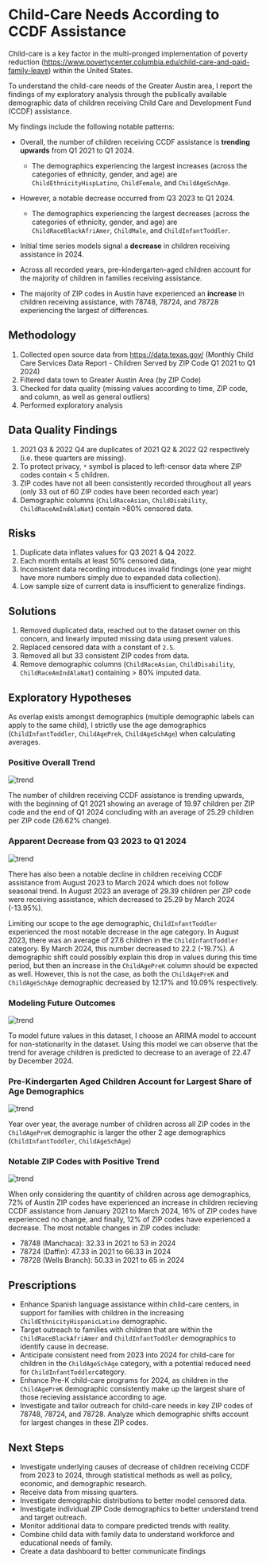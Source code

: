 # Child-Care Needs According to CCDF Assistance

Child-care is a key factor in the multi-pronged implementation of poverty reduction (https://www.povertycenter.columbia.edu/child-care-and-paid-family-leave) within the United States.

To understand the child-care needs of the Greater Austin area, I report the findings of my exploratory analysis through the publically available demographic data of children receiving Child Care and Development Fund (CCDF) assistance. 

My findings include the following notable patterns:

* Overall, the number of children receiving CCDF assistance is **trending upwards** from Q1 2021 to Q1 2024.
    * The demographics experiencing the largest increases (across the categories of ethnicity, gender, and age) are `ChildEthnicityHispLatino`, `ChildFemale`, and `ChildAgeSchAge`.

* However, a notable decrease occurred from Q3 2023 to Q1 2024.
    * The demographics experiencing the largest decreases (across the categories of ethnicity, gender, and age) are `ChildRaceBlackAfriAmer`, `ChildMale`, and `ChildInfantToddler`.

* Initial time series models signal a **decrease** in children receiving assistance in 2024.

* Across all recorded years, pre-kindergarten-aged children account for the majority of children in families receiving assistance.

* The majority of ZIP codes in Austin have experienced an **increase** in children receiving assistance, with 78748, 78724, and 78728 experiencing the largest of differences.

## Methodology

1. Collected open source data from https://data.texas.gov/ (Monthly Child Care Services Data Report - Children Served by ZIP Code Q1 2021 to Q1 2024)
2. Filtered data town to Greater Austin Area (by ZIP Code)
3. Checked for data quality (missing values according to time, ZIP code, and column, as well as general outliers)
4. Performed exploratory analysis 

## Data Quality Findings

1. 2021 Q3 & 2022 Q4 are duplicates of 2021 Q2 & 2022 Q2 respectively (i.e. these quarters are missing).
2. To protect privacy, `*` symbol is placed to left-censor data where ZIP codes contain < 5 children.
3. ZIP codes have not all been consistently recorded throughout all years (only 33 out of 60 ZIP codes have been recorded each year)
4. Demographic columns (`ChildRaceAsian`, `ChildDisability`, `ChildRaceAmIndAlaNat`) contain >80% censored data.

## Risks

1. Duplicate data inflates values for Q3 2021 & Q4 2022. 
2. Each month entails at least 50% censored data, 
3. Inconsistent data recording introduces invalid findings (one year might have more numbers simply due to expanded data collection).
4. Low sample size of current data is insufficient to generalize findings.

## Solutions

1. Removed duplicated data, reached out to the dataset owner on this concern, and linearly imputed missing data using present values.
2. Replaced censored data with a constant of `2.5`. 
3. Removed all but 33 consistent ZIP codes from data.
4. Remove demographic columns (`ChildRaceAsian`, `ChildDisability`, `ChildRaceAmIndAlaNat`) containing > 80% imputed data.

## Exploratory Hypotheses

As overlap exists amongst demographics (multiple demographic labels can apply to the same child), I strictly use the age demographics (`ChildInfantToddler`, `ChildAgePrek`, `ChildAgeSchAge`) when calculating averages.

### Positive Overall Trend 

![trend](images/trend.png)  

The number of children receiving CCDF assistance is trending upwards, with the beginning of Q1 2021 showing an average of 19.97 children per ZIP code and the end of Q1 2024 concluding with an average of 25.29 children per ZIP code (26.62% change).

### Apparent Decrease from Q3 2023 to Q1 2024

![trend](images/childtrend.png)  

There has also been a notable decline in children receiving CCDF assistance from August 2023 to March 2024 which does not follow seasonal trend. In August 2023 an average of 29.39 children per ZIP code were receiving assistance, which decreased to 25.29 by March 2024 (-13.95%).

Limiting our scope to the age demographic, `ChildInfantToddler` experienced the most notable decrease in the age category. In August 2023, there was an average of 27.6 children in the `ChildInfantToddler` category. By March 2024, this number decreased to 22.2 (-19.7%). A demographic shift could possibly explain this drop in values during this time period, but then an increase in the `ChildAgePreK` column should be expected as well. However, this is not the case, as both the `ChildAgePreK` and `ChildAgeSchAge` demographic decreased by 12.17% and 10.09% respectively. 

### Modeling Future Outcomes

![trend](images/predicted.png)  

To model future values in this dataset, I choose an ARIMA model to account for non-stationarity in the dataset. Using this model we can observe that the trend for average children is predicted to decrease to an average of 22.47 by December 2024. 

### Pre-Kindergarten Aged Children Account for Largest Share of Age Demographics

![trend](images/child.png)  

Year over year, the average number of children across all ZIP codes in the `ChildAgePreK` demographic is larger the other 2 age demographics (`ChildInfantToddler`, `ChildAgeSchAge`)

### Notable ZIP Codes with Positive Trend

![trend](images/zips.png)  

When only considering the quantity of children across age demographics, 72% of Austin ZIP codes have experienced an increase in children recieving CCDF assistance from January 2021 to March 2024, 16% of ZIP codes have experienced no change, and finally, 12% of ZIP codes have experienced a decrease. The most notable changes in ZIP codes include:

* 78748 (Manchaca): 32.33 in 2021 to 53 in 2024  
* 78724 (Daffin): 47.33 in 2021 to 66.33 in 2024  
* 78728 (Wells Branch): 50.33 in 2021 to 65 in 2024  

## Prescriptions 

* Enhance Spanish language assistance within child-care centers, in support for families with children in the increasing `ChildEthnicityHispanicLatino` demographic.
* Target outreach to families with children that are within the `ChildRaceBlackAfriAmer` and `ChildInfantToddler` demographics to identify cause in decrease.
*  Anticipate consistent need from 2023 into 2024 for child-care for children in the `ChildAgeSchAge` category, with a potential reduced need for `ChildInfantToddler`category.
* Enhance Pre-K child-care programs for 2024, as children in the `ChildAgePreK` demographic consistently make up the largest share of those recieving assistance according to age. 
* Investigate and tailor outreach for child-care needs in key ZIP codes of 78748, 78724, and 78728. Analyze which demographic shifts account for largest changes in these ZIP codes.

## Next Steps

* Investigate underlying causes of decrease of children receiving CCDF from 2023 to 2024, through statistical methods as well as policy, economic, and demographic research.
* Receive data from missing quarters.
* Investigate demographic distributions to better model censored data.
* Investigate individual ZIP Code demographics to better understand trend and target outreach.
* Monitor additional data to compare predicted trends with reality.
* Combine child data with family data to understand workforce and educational needs of family.
* Create a data dashboard to better communicate findings 